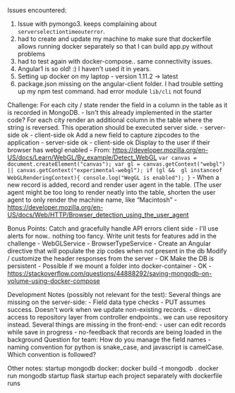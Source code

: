 Issues encountered: 
1. Issue with pymongo3. keeps complaining about `serverselectiontimeouterror`.
2. had to create and update my machine to make sure that dockerfile allows running docker separately so that I can build app.py without problems
3. had to test again with docker-compose.. same connectivity issues. 
4. Angular1 is so old! :) I haven't used it in years. 
5. Setting up docker on my laptop - version 1.11.2 -> latest
6. package.json missing on the angular-client folder. I had trouble setting up my npm test command. had error module `lib/cli` not found


Challenge:
    For each city / state render the field in a column in the table as it is recorded in MongoDB.
        - Isn't this already implemented in the starter code? 
    For each city render an additional column in the table where the string is reversed. This operation should be executed server side.
        - server-side ok
        - client-side ok
    Add a new field to capture zipcodes to the application 
        - server-side ok
        - client-side ok
    Display to the user if their browser has webgl enabled
        - From: https://developer.mozilla.org/en-US/docs/Learn/WebGL/By_example/Detect_WebGL
        ```
        var canvas = document.createElement("canvas");
        var gl = canvas.getContext("webgl") || canvas.getContext("experimental-webgl");
        if (gl &&  gl instanceof WebGLRenderingContext){
            console.log("WegGL is enabled");
        }
        ```
        - 
    When a new record is added, record and render user agent in the table. (The user agent might be too long to render neatly into the table, shorten the user agent to only render the machine name, like “Macintosh”
        - https://developer.mozilla.org/en-US/docs/Web/HTTP/Browser_detection_using_the_user_agent


Bonus Points:
    Catch and gracefully handle API errors client side 
        - I'll use alerts for now.. nothing too fancy. 
    Write unit tests for features add in the challenge
        - WebGLService
        - BrowserTypeService
        - 
    Create an Angular directive that will populate the zip codes when not present in the db
    Modify / customize the header responses from the server
        - OK
    Make the DB is persistent
        - Possible if we mount a folder into docker-container - OK
        - https://stackoverflow.com/questions/44888292/saving-mongodb-on-volume-using-docker-compose


Development Notes (possibly not relevant for the test):
    Several things are missing on the server-side:
        - Field data type checks
        - PUT assumes success. Doesn't work when we update non-existing records. 
        - direct access to repository layer from controller endpoints.. we can use repository instead.
    Several things are missing in the front-end:
        - user can edit records while save in progress
        - no-feedback that records are being loaded in the background
    Question for team: 
        How do you manage the field names - naming convention for python is snake_case, and javascript is camelCase. Which convention is followed?

Other notes: 
startup mongodb docker:
	docker build -t mongodb .
	docker run mongodb
startup flask
startup each project separately with dockerfile runs



